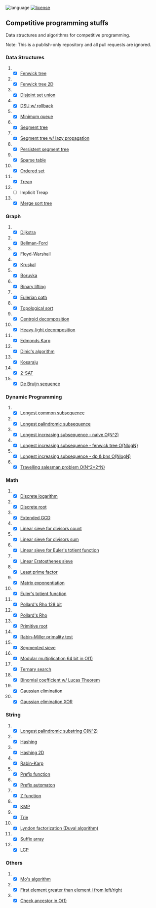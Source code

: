 ![language](https://img.shields.io/badge/language-c++-blue.svg?style=flat)
[![license](https://img.shields.io/github/license/lincolncpp/grape2d.svg)](LICENSE)

## Competitive programming stuffs
Data structures and algorithms for competitive programming.

Note: This is a publish-only repository and all pull requests are ignored.


### Data Structures 
1. - [x] [Fenwick tree](data_structure/bit.cpp)
1. - [x] [Fenwick tree 2D](data_structure/bit2D.cpp)
1. - [x] [Disjoint set union](data_structure/dsu.cpp)
2. - [x] [DSU w/ rollback](data_structure/dsu_rollback.cpp)
3. - [x] [Minimum queue](data_structure/min_queue.cpp)
4. - [x] [Segment tree](data_structure/segtree.cpp)
5. - [x] [Segment tree w/ lazy propagation](data_structure/segtree_lazy.cpp)
6. - [x] [Persistent segment tree](data_structure/persistent_segtree.cpp)
7. - [x] [Sparse table](data_structure/sparse_table.cpp)
8. - [x] [Ordered set](data_structure/ordered_set.cpp)
9. - [x] [Treap](data_structure/treap.cpp)
10. - [ ] Implicit Treap
11. - [x] [Merge sort tree](data_structure/merge_sort_tree.cpp)

### Graph
1. - [x] [Dijkstra](graph/dijkstra.cpp)
1. - [x] [Bellman-Ford](graph/bellmanford.cpp)
1. - [x] [Floyd-Warshall](graph/floyd.cpp)
1. - [x] [Kruskal](graph/kruskal.cpp)
1. - [x] [Boruvka](graph/boruvka.cpp)
3. - [x] [Binary lifting](graph/lca_binary_lifting.cpp)
4. - [x] [Eulerian path](graph/eulerian_path.cpp)
5. - [x] [Topological sort](graph/topological_sort.cpp)
6. - [x] [Centroid decomposition](graph/centroid_decomp.cpp)
7. - [x] [Heavy-light decomposition](graph/hld.cpp)
8. - [x] [Edmonds Karp](graph/edmonds_karp.cpp)
9. - [x] [Dinic's algorithm](graph/dinic.cpp)
10. - [x] [Kosaraju](graph/kosaraju.cpp)
11. - [x] [2-SAT](graph/2-sat.cpp)
12. - [x] [De Bruijn sequence](graph/bruijn.cpp)

### Dynamic Programming
1. - [x] [Longest common subsequence](dp/lcs.cpp)
1. - [x] [Longest palindromic subsequence](dp/lps.cpp)
1. - [x] [Longest increasing subsequence - naive O(N^2)](dp/lis.cpp)
1. - [x] [Longest increasing subsequence - fenwick tree O(NlogN)](dp/lis_nlog.cpp)
1. - [x] [Longest increasing subsequence - dp & bns O(NlogN)](dp/lis_nlog2.cpp)
1. - [x] [Travelling salesman problem O(N^2*2^N)](dp/tsp.cpp)

### Math
1. - [x] [Discrete logarithm](math/discrete_log.cpp)
1. - [x] [Discrete root](math/discrete_root.cpp)
1. - [x] [Extended GCD](math/ext_gcd.cpp)
1. - [x] [Linear sieve for divisors count](math/linear_divisors0.cpp)
1. - [x] [Linear sieve for divisors sum](math/linear_divisors1.cpp)
1. - [x] [Linear sieve for Euler's totient function](math/linear_phi.cpp)
1. - [x] [Linear Eratosthenes sieve](math/linear_sieve.cpp)
1. - [x] [Least prime factor](math/lpf.cpp)
1. - [x] [Matrix exponentiation](math/matrix_expo.cpp)
1. - [x] [Euler's totient function](math/phi.cpp)
1. - [x] [Pollard's Rho 128 bit](math/pollard_rho_128bit.cpp)
1. - [x] [Pollard's Rho](math/pollard_rho.cpp)
1. - [x] [Primitive root](math/primitive_root.cpp)
1. - [x] [Rabin–Miller primality test](math/rabin_miller.cpp)
1. - [x] [Segmented sieve](math/segmented_sieve.cpp)
1. - [x] [Modular multiplication 64 bit in O(1)](math/modmul_64bit.cpp)
1. - [x] [Ternary search](math/ternary_search.cpp)
1. - [x] [Binomial coefficient w/ Lucas Theorem](math/nCk_lucas.cpp)
1. - [x] [Gaussian elimination](math/gaussian_elimination.cpp)
1. - [x] [Gaussian elimination XOR](math/gaussian_elimination_xor.cpp)

### String
1. - [x] [Longest palindromic substring O(N^2)](string/lp_substring.cpp)
1. - [x] [Hashing](string/hashing.cpp)
1. - [x] [Hashing 2D](string/hashing2d.cpp)
1. - [x] [Rabin-Karp](string/rabin_karp.cpp)
1. - [x] [Prefix function](string/prefix_function.cpp)
1. - [x] [Prefix automaton](string/prefix_automaton.cpp)
1. - [x] [Z function](string/z.cpp)
1. - [x] [KMP](string/kmp.cpp)
1. - [x] [Trie](string/trie.cpp)
1. - [x] [Lyndon factorization (Duval algorithm)](string/duval.cpp)
1. - [x] [Suffix array](string/suffix_array.cpp)
2. - [x] [LCP](string/lcp.cpp)

### Others
1. - [x] [Mo's algorithm](others/mo.cpp)
1. - [x] [First element greater than element i from left/right](others/alg1.cpp)
1. - [x] [Check ancestor in O(1)](others/ancestor.cpp)
